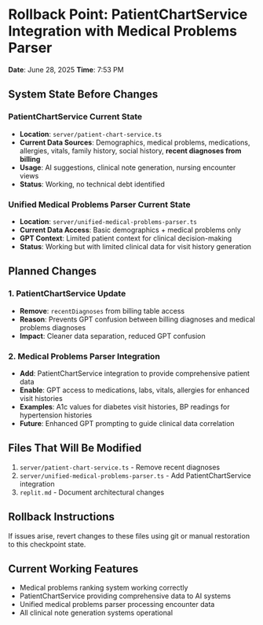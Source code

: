 # Rollback Point: PatientChartService Integration with Medical Problems Parser

**Date**: June 28, 2025
**Time**: 7:53 PM

## System State Before Changes

### PatientChartService Current State
- **Location**: `server/patient-chart-service.ts`
- **Current Data Sources**: Demographics, medical problems, medications, allergies, vitals, family history, social history, **recent diagnoses from billing**
- **Usage**: AI suggestions, clinical note generation, nursing encounter views
- **Status**: Working, no technical debt identified

### Unified Medical Problems Parser Current State
- **Location**: `server/unified-medical-problems-parser.ts`
- **Current Data Access**: Basic demographics + medical problems only
- **GPT Context**: Limited patient context for clinical decision-making
- **Status**: Working but with limited clinical data for visit history generation

## Planned Changes

### 1. PatientChartService Update
- **Remove**: `recentDiagnoses` from billing table access
- **Reason**: Prevents GPT confusion between billing diagnoses and medical problems diagnoses
- **Impact**: Cleaner data separation, reduced GPT confusion

### 2. Medical Problems Parser Integration
- **Add**: PatientChartService integration to provide comprehensive patient data
- **Enable**: GPT access to medications, labs, vitals, allergies for enhanced visit histories
- **Examples**: A1c values for diabetes visit histories, BP readings for hypertension histories
- **Future**: Enhanced GPT prompting to guide clinical data correlation

## Files That Will Be Modified
1. `server/patient-chart-service.ts` - Remove recent diagnoses
2. `server/unified-medical-problems-parser.ts` - Add PatientChartService integration
3. `replit.md` - Document architectural changes

## Rollback Instructions
If issues arise, revert changes to these files using git or manual restoration to this checkpoint state.

## Current Working Features
- Medical problems ranking system working correctly
- PatientChartService providing comprehensive data to AI systems
- Unified medical problems parser processing encounter data
- All clinical note generation systems operational